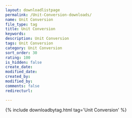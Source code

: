 ```yaml
---
layout: downloadlistpage
permalink: /Unit-Conversion-downloads/
name: Unit Conversion
file_type: tag
title: Unit Conversion
keywords:
description: Unit Conversion
tags: Unit Conversion
category: Unit Conversion
sort_order: 30
rating: 100
is_hidden: false
create_date:
modified_date:
created_by:
modified_by:
comments: false
redirecturl:

---
```

 {% include downloadbytag.html tag='Unit Conversion' %}
